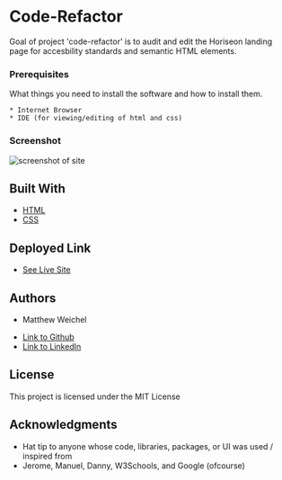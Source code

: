 # Code-Refactor

Goal of project 'code-refactor' is to audit and edit the Horiseon landing page for accesbility standards and semantic HTML elements.

### Prerequisites

What things you need to install the software and how to install them.

```
* Internet Browser
* IDE (for viewing/editing of html and css)
```

### Screenshot
![screenshot of site](livescreenshot.png)

## Built With

* [HTML](https://developer.mozilla.org/en-US/docs/Web/HTML)
* [CSS](https://developer.mozilla.org/en-US/docs/Web/CSS)

## Deployed Link

* [See Live Site](https://maweiche.github.io/code-refactor/)


## Authors

* Matthew Weichel

- [Link to Github](https://github.com/)
- [Link to LinkedIn](www.linkedin.com/in/mattweichel)

## License

This project is licensed under the MIT License 

## Acknowledgments

* Hat tip to anyone whose code, libraries, packages, or UI was used  / inspired from
* Jerome, Manuel, Danny, W3Schools, and Google (ofcourse)

